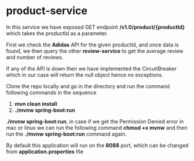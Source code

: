 
# product-service
In this service we have exposed GET endpoint **/v1.0/product/{productId}** which takes the productId as a parameter. 

First we check the **Adidas** API for the given productId, and once data is found, we then query the other **review-service** to get the average review and number of reviews. 

If any of the API is down then we have implemented the CircuitBreaker which in our case will return the null object hence no exceptions. 



Clone the repo locally and go in the directory and run the command following commands in the sequence

 1. **mvn clean install**
 2. **./mvnw spring-boot:run**

 **./mvnw spring-boot:run**, in case if we get the Permission Denied error in mac or linux we can run the following command **chmod +x mvnw** and then run the **./mvnw spring-boot:run** command again. 

By default this application will run on the **8088** port, which can be changed from **application.properties** file
